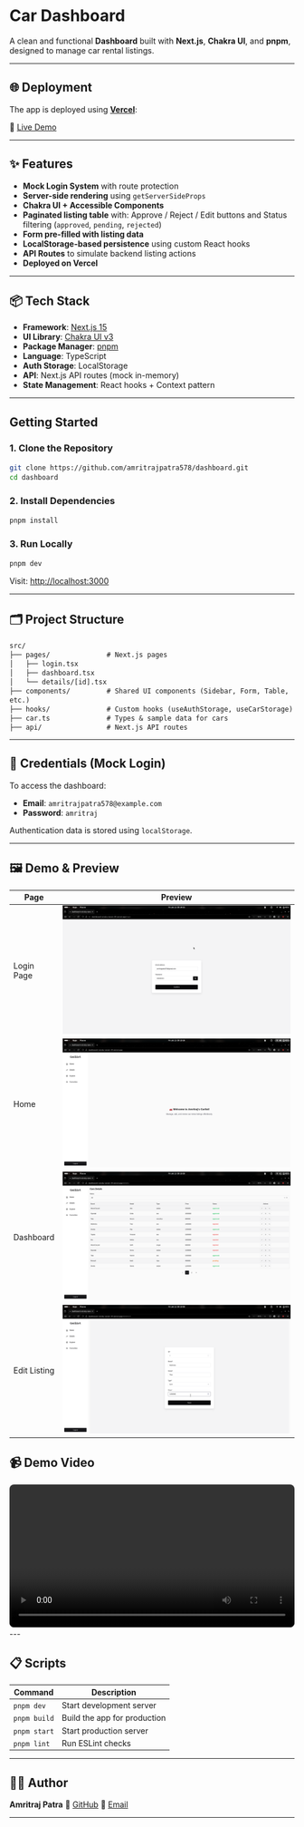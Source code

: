 # Car Dashboard

A clean and functional **Dashboard** built with **Next.js**, **Chakra UI**, and **pnpm**, designed to manage car rental listings.

---

## 🌐 Deployment

The app is deployed using **[Vercel](https://vercel.com/)**:

🔗 [Live Demo](https://dashboard-smoky-seven-41.vercel.app/)

---

## ✨ Features

- **Mock Login System** with route protection
- **Server-side rendering** using `getServerSideProps`
- **Chakra UI + Accessible Components**
- **Paginated listing table** with:
  Approve / Reject / Edit buttons and
  Status filtering (`approved`, `pending`, `rejected`)
- **Form pre-filled with listing data**
- **LocalStorage-based persistence** using custom React hooks
- **API Routes** to simulate backend listing actions
- **Deployed on Vercel**

---

## 📦 Tech Stack

- **Framework**: [Next.js 15](https://nextjs.org/)
- **UI Library**: [Chakra UI v3](https://chakra-ui.com/)
- **Package Manager**: [pnpm](https://pnpm.io/)
- **Language**: TypeScript
- **Auth Storage**: LocalStorage
- **API**: Next.js API routes (mock in-memory)
- **State Management**: React hooks + Context pattern

---

## Getting Started

### 1. Clone the Repository

```bash
git clone https://github.com/amritrajpatra578/dashboard.git
cd dashboard
```

### 2. Install Dependencies

```bash
pnpm install
```

### 3. Run Locally

```bash
pnpm dev
```

Visit: [http://localhost:3000](http://localhost:3000)

---

## 🗂️ Project Structure

```
src/
├── pages/              # Next.js pages
│   ├── login.tsx
│   ├── dashboard.tsx
│   └── details/[id].tsx
├── components/         # Shared UI components (Sidebar, Form, Table, etc.)
├── hooks/              # Custom hooks (useAuthStorage, useCarStorage)
├── car.ts              # Types & sample data for cars
├── api/                # Next.js API routes
```

---

## 🧪 Credentials (Mock Login)

To access the dashboard:

- **Email**: `amritrajpatra578@example.com`
- **Password**: `amritraj`

Authentication data is stored using `localStorage`.

---

## 🖼️ Demo & Preview

| Page         | Preview                                   |
| ------------ | ----------------------------------------- |
| Login Page   | ![Login](./public/demo/login.png)         |
| Home         | ![Home](./public/demo/home.png)           |
| Dashboard    | ![Dashboard](./public/demo/dashboard.png) |
| Edit Listing | ![Edit](./public/demo/edit.png)           |

## 📹 Demo Video

<video src="./public/demo/screencast.mp4" controls width="100%" style="max-width: 900px; border-radius: 8px;">
  Your browser does not support the video tag.
</video>
---

## 📋 Scripts

| Command      | Description                  |
| ------------ | ---------------------------- |
| `pnpm dev`   | Start development server     |
| `pnpm build` | Build the app for production |
| `pnpm start` | Start production server      |
| `pnpm lint`  | Run ESLint checks            |

---

## 🙋‍♂️ Author

**Amritraj Patra**
🔗 [GitHub](https://github.com/amritrajpatra578)
📧 [Email](mailto:amritrajpatra578@gmail.com)

---
